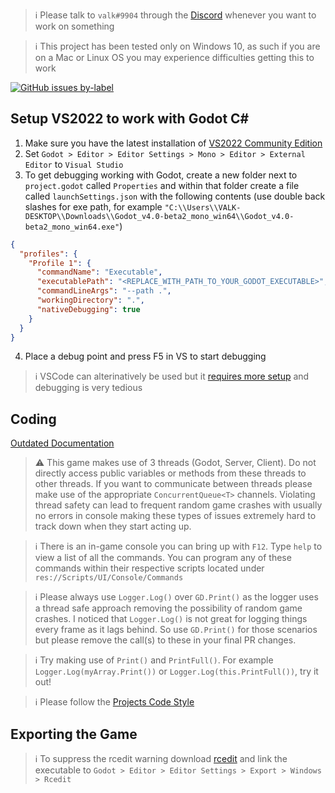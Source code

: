 > ℹ️ Please talk to `valk#9904` through the [Discord](https://discord.gg/5frafxrwwd) whenever you want to work on something

> ℹ️ This project has been tested only on Windows 10, as such if you are on a Mac or Linux OS you may experience difficulties getting this to work

[![GitHub issues by-label](https://img.shields.io/github/issues/Valks-Games/sankari/coding?color=black)](https://github.com/Valks-Games/sankari/issues?q=is%3Aissue+is%3Aopen+label%3Acoding)

## Setup VS2022 to work with Godot C#
1. Make sure you have the latest installation of [VS2022 Community Edition](https://visualstudio.microsoft.com/vs/)
2. Set `Godot > Editor > Editor Settings > Mono > Editor > External Editor` to `Visual Studio`
3. To get debugging working with Godot, create a new folder next to `project.godot` called `Properties` and within that folder create a file called `launchSettings.json` with the following contents (use double back slashes for exe path, for example `"C:\\Users\\VALK-DESKTOP\\Downloads\\Godot_v4.0-beta2_mono_win64\\Godot_v4.0-beta2_mono_win64.exe"`)

```json
{
  "profiles": {
    "Profile 1": {
      "commandName": "Executable",
      "executablePath": "<REPLACE_WITH_PATH_TO_YOUR_GODOT_EXECUTABLE>",
      "commandLineArgs": "--path .",
      "workingDirectory": ".",
      "nativeDebugging": true
    }
  }
}
```

4. Place a debug point and press F5 in VS to start debugging

> ℹ️ VSCode can alterinatively be used but it [requires more setup](https://github.com/Valks-Games/sankari/blob/main/.github/VSCODE_SETUP.md) and debugging is very tedious

## Coding
[Outdated Documentation](https://github.com/Valks-Games/sankari/blob/main/.github/DOCUMENTATION.md)  

> ⚠️ This game makes use of 3 threads (Godot, Server, Client). Do not directly access public variables or methods from these threads to other threads. If you want to communicate between threads please make use of the appropriate `ConcurrentQueue<T>` channels. Violating thread safety can lead to frequent random game crashes with usually no errors in console making these types of issues extremely hard to track down when they start acting up.

> ℹ️ There is an in-game console you can bring up with `F12`. Type `help` to view a list of all the commands. You can program any of these commands within their respective scripts located under `res://Scripts/UI/Console/Commands`

> ℹ️ Please always use `Logger.Log()` over `GD.Print()` as the logger uses a thread safe approach removing the possibility of random game crashes. I noticed that `Logger.Log()` is not great for logging things every frame as it lags behind. So use `GD.Print()` for those scenarios but please remove the call(s) to these in your final PR changes.

> ℹ️ Try making use of `Print()` and `PrintFull()`. For example `Logger.Log(myArray.Print())` or `Logger.Log(this.PrintFull())`, try it out!

> ℹ️ Please follow the [Projects Code Style](https://github.com/Valks-Games/sankari/blob/main/.github/CODE_STYLE.md)

## Exporting the Game
> ℹ️ To suppress the rcedit warning download [rcedit](https://github.com/electron/rcedit/releases) and link the executable to `Godot > Editor > Editor Settings > Export > Windows > Rcedit`
